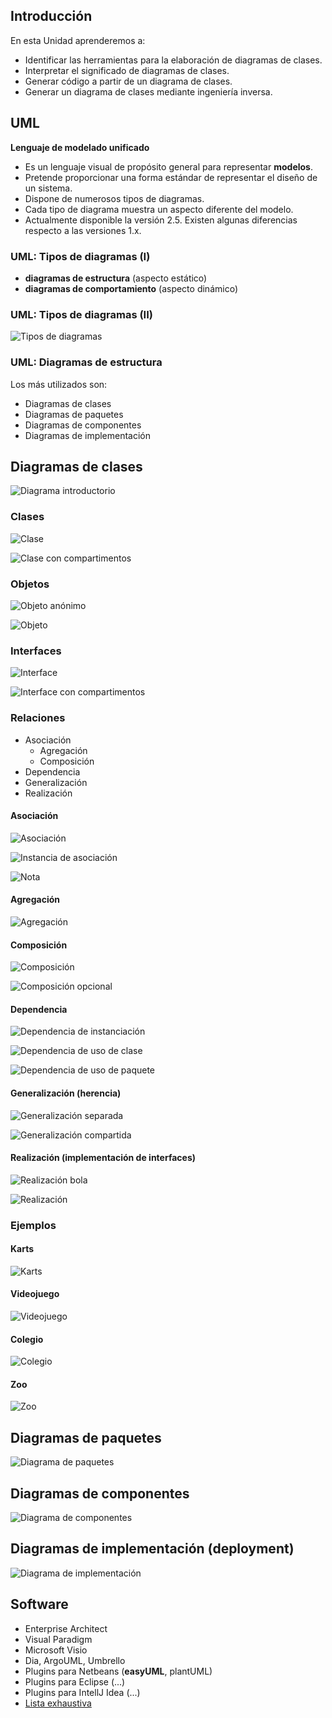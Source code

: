 
## Introducción

En esta Unidad aprenderemos a:

- Identificar las herramientas para la elaboración de diagramas de clases.
- Interpretar el significado de diagramas de clases.
- Generar código a partir de un diagrama de clases.
- Generar un diagrama de clases mediante ingeniería inversa.



## UML

**Lenguaje de modelado unificado**

- Es un lenguaje visual de propósito general para representar **modelos**.
- Pretende proporcionar una forma estándar de representar el diseño de un sistema.
- Dispone de numerosos tipos de diagramas.
- Cada tipo de diagrama muestra un aspecto diferente del modelo.
- Actualmente disponible la versión 2.5. Existen algunas diferencias respecto a las versiones 1.x.


###  UML: Tipos de diagramas (I)

- **diagramas de estructura** (aspecto estático)
- **diagramas de comportamiento** (aspecto dinámico)


### UML: Tipos de diagramas (II)

![Tipos de diagramas](img/uml-diagrams.png)


### UML: Diagramas de estructura

Los más utilizados son:

- Diagramas de clases
- Diagramas de paquetes
- Diagramas de componentes
- Diagramas de implementación



## Diagramas de clases


![Diagrama introductorio](img/class-diagram-domain-overview.png)


### Clases

![Clase](img/class-no-compartments.png)

![Clase con compartimentos](img/class-compartments-impl.png)


### Objetos

![Objeto anónimo](img/object-anonymous.png)

![Objeto](img/object-named-slots-value.png)


### Interfaces

![Interface](img/class-interface.png)

![Interface con compartimentos](img/class-interface-compartments.png)


### Relaciones

- Asociación
    - Agregación
    - Composición
- Dependencia
- Generalización
- Realización


#### Asociación

![Asociación](img/association.png)

![Instancia de asociación](img/link.png)

![Nota](img/core-comment-note.png)


#### Agregación

![Agregación](img/shared-aggregation.png)


#### Composición

![Composición](img/class-composition.png)

![Composición opcional](img/class-composition-optional.png)


#### Dependencia

![Dependencia de instanciación](img/instantiate.png)

![Dependencia de uso de clase](img/class-dependency-usage.png)

![Dependencia de uso de paquete](img/use-package.png)


#### Generalización (herencia)

![Generalización separada](img/class-generalizaion-separate.png)

![Generalización compartida](img/class-generalizaion-shared.png)


#### Realización (implementación de interfaces)

![Realización bola](img/class-interface-realization-ball.png)

![Realización](img/class-interface-realization.png)


### Ejemplos


#### Karts

![Karts](https://raw.githubusercontent.com/iesvelez-daw/karts/master/img/kartsUML.png)


#### Videojuego

![Videojuego](https://raw.githubusercontent.com/iesvelez-daw/videojuego/master/img/videojuegoUML.png)


#### Colegio

![Colegio](https://raw.githubusercontent.com/iesvelez-daw/colegio/master/img/colegioUML.png)


#### Zoo

![Zoo](https://raw.githubusercontent.com/iesvelez-daw/zoo/master/img/zooUML.png)



## Diagramas de paquetes


![Diagrama de paquetes](img/package-diagram-elements.png)



## Diagramas de componentes


![Diagrama de componentes](img/component-diagram-overview.png)



## Diagramas de implementación (deployment)


![Diagrama de implementación](img/deployment-diagram-overview-specification.png)



## Software

- Enterprise Architect
- Visual Paradigm
- Microsoft Visio
- Dia, ArgoUML, Umbrello
- Plugins para Netbeans (**easyUML**, plantUML)
- Plugins para Eclipse (...)
- Plugins para IntellJ Idea (...)
- [Lista exhaustiva](https://en.wikipedia.org/wiki/List_of_Unified_Modeling_Language_tools)
